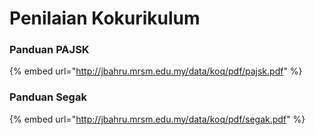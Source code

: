 # Penilaian Kokurikulum

### Panduan PAJSK

{% embed url="http://jbahru.mrsm.edu.my/data/koq/pdf/pajsk.pdf" %}

### Panduan Segak

{% embed url="http://jbahru.mrsm.edu.my/data/koq/pdf/segak.pdf" %}

